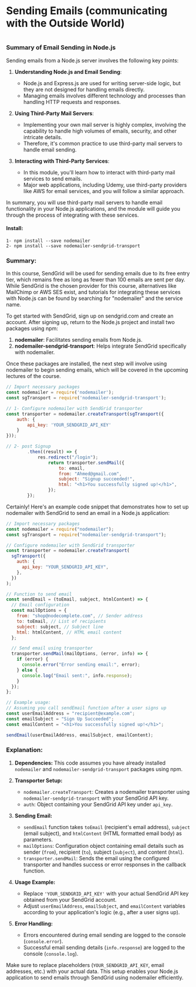 # Sending Emails (communicating with the Outside World)

#

### Summary of Email Sending in Node.js

Sending emails from a Node.js server involves the following key points:

1. **Understanding Node.js and Email Sending**:

   - Node.js and Express.js are used for writing server-side logic, but they are not designed for handling emails directly.
   - Managing emails involves different technology and processes than handling HTTP requests and responses.

2. **Using Third-Party Mail Servers**:

   - Implementing your own mail server is highly complex, involving the capability to handle high volumes of emails, security, and other intricate details.
   - Therefore, it's common practice to use third-party mail servers to handle email sending.

3. **Interacting with Third-Party Services**:
   - In this module, you'll learn how to interact with third-party mail services to send emails.
   - Major web applications, including Udemy, use third-party providers like AWS for email services, and you will follow a similar approach.

In summary, you will use third-party mail servers to handle email functionality in your Node.js applications, and the module will guide you through the process of integrating with these services.

#### Install:

    1- npm install --save nodemailer
    2- npm install --save nodemailer-sendgrid-transport

### Summary:

In this course, SendGrid will be used for sending emails due to its free entry tier, which remains free as long as fewer than 100 emails are sent per day. While SendGrid is the chosen provider for this course, alternatives like MailChimp or AWS SES exist, and tutorials for integrating these services with Node.js can be found by searching for "nodemailer" and the service name.

To get started with SendGrid, sign up on sendgrid.com and create an account. After signing up, return to the Node.js project and install two packages using npm:

1. **nodemailer**: Facilitates sending emails from Node.js.
2. **nodemailer-sendgrid-transport**: Helps integrate SendGrid specifically with nodemailer.

Once these packages are installed, the next step will involve using nodemailer to begin sending emails, which will be covered in the upcoming lectures of the course.

```javascript
// Import necessary packages
const nodemailer = require('nodemailer');
const sgTransport = require('nodemailer-sendgrid-transport');

// 1- Configure nodemailer with SendGrid transporter
const transporter = nodemailer.createTransport(sgTransport({
    auth: {
        api_key: 'YOUR_SENDGRID_API_KEY'
    }
}));

// 2- post Signup
        .then((result) => {
            res.redirect("/login");
                return transporter.sendMail({
                    to: email,
                    from: "Ahmed@gmail.com",
                    subject: "Signup succeeded!",
                    html: "<h1>You successfully signed up!</h1>",
                });
        });

```

Certainly! Here's an example code snippet that demonstrates how to set up nodemailer with SendGrid to send an email in a Node.js application:

```javascript
// Import necessary packages
const nodemailer = require("nodemailer");
const sgTransport = require("nodemailer-sendgrid-transport");

// Configure nodemailer with SendGrid transporter
const transporter = nodemailer.createTransport(
  sgTransport({
    auth: {
      api_key: "YOUR_SENDGRID_API_KEY",
    },
  })
);

// Function to send email
const sendEmail = (toEmail, subject, htmlContent) => {
  // Email configuration
  const mailOptions = {
    from: "shop@nodecomplete.com", // Sender address
    to: toEmail, // List of recipients
    subject: subject, // Subject line
    html: htmlContent, // HTML email content
  };

  // Send email using transporter
  transporter.sendMail(mailOptions, (error, info) => {
    if (error) {
      console.error("Error sending email:", error);
    } else {
      console.log("Email sent:", info.response);
    }
  });
};

// Example usage:
// Assuming you call sendEmail function after a user signs up
const userEmailAddress = "recipient@example.com";
const emailSubject = "Sign Up Succeeded";
const emailContent = "<h1>You successfully signed up!</h1>";

sendEmail(userEmailAddress, emailSubject, emailContent);
```

### Explanation:

1. **Dependencies:** This code assumes you have already installed `nodemailer` and `nodemailer-sendgrid-transport` packages using npm.

2. **Transporter Setup:**

   - `nodemailer.createTransport`: Creates a nodemailer transporter using `nodemailer-sendgrid-transport` with your SendGrid API key.
   - `auth`: Object containing your SendGrid API key under `api_key`.

3. **Sending Email:**

   - `sendEmail` function takes `toEmail` (recipient's email address), `subject` (email subject), and `htmlContent` (HTML formatted email body) as parameters.
   - `mailOptions`: Configuration object containing email details such as sender (`from`), recipient (`to`), subject (`subject`), and content (`html`).
   - `transporter.sendMail`: Sends the email using the configured transporter and handles success or error responses in the callback function.

4. **Usage Example:**

   - Replace `'YOUR_SENDGRID_API_KEY'` with your actual SendGrid API key obtained from your SendGrid account.
   - Adjust `userEmailAddress`, `emailSubject`, and `emailContent` variables according to your application's logic (e.g., after a user signs up).

5. **Error Handling:**
   - Errors encountered during email sending are logged to the console (`console.error`).
   - Successful email sending details (`info.response`) are logged to the console (`console.log`).

Make sure to replace placeholders (`YOUR_SENDGRID_API_KEY`, email addresses, etc.) with your actual data. This setup enables your Node.js application to send emails through SendGrid using nodemailer efficiently.

```

```
